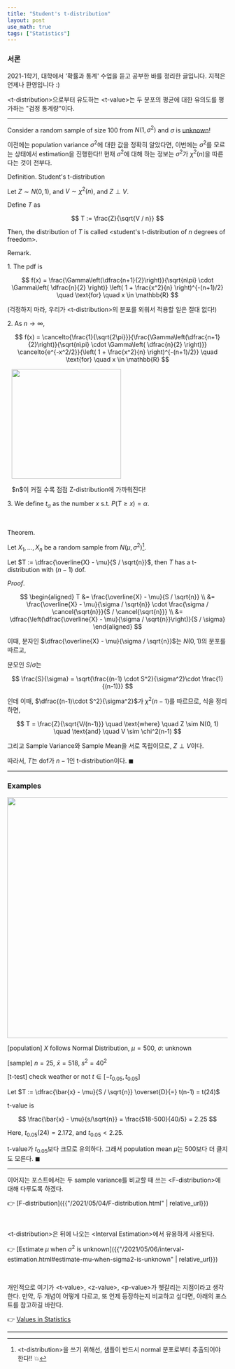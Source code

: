 ```yaml
---
title: "Student's t-distribution"
layout: post
use_math: true
tags: ["Statistics"]
---
```


### 서론
2021-1학기, 대학에서 '확률과 통계' 수업을 듣고 공부한 바를 정리한 글입니다. 지적은 언제나 환영입니다 :)

\<t-distribution\>으로부터 유도하는 \<t-value\>는 두 분포의 평균에 대한 유의도를 평가하는 "검정 통계량"이다.

<hr/>

Consider a random sample of size 100 from $N(1, \sigma^2)$ and $\sigma$ is <u>unknown</u>!

이전에는 population variance $\sigma^2$에 대한 값을 정확히 알았다면, 이번에는 $\sigma^2$를 모르는 상태에서 estimation을 진행한다!! 현재 $\sigma^2$에 대해 하는 정보는 $\sigma^2$가 $\chi^2(n)$을 따른다는 것이 전부다.

<div class="definition" markdown="1">

<span class="statement-title">Definition.</span> Student's t-distribution<br>

Let $Z \sim N(0, 1)$, and $V \sim \chi^2(n)$, and $Z \perp V$.

Define $T$ as

$$
T := \frac{Z}{\sqrt{V / n}}
$$

Then, the distribution of $T$ is called \<student's t-distribution of $n$ degrees of freedom\>.

</div>

<span class="statement-title">Remark.</span><br>

1\. The pdf is 

$$
f(x) = \frac{\Gamma\left(\dfrac{n+1}{2}\right)}{\sqrt{n\pi} \cdot \Gamma\left( \dfrac{n}{2} \right)} \left( 1 + \frac{x^2}{n} \right)^{-(n+1)/2} \quad \text{for} \quad x \in \mathbb{R}
$$

(걱정하지 마라, 우리가 \<t-distribution\>의 분포를 외워서 적용할 일은 절대 없다!)

2\. As $n \rightarrow \infty$, 

$$
f(x) = \cancelto{\frac{1}{\sqrt{2\pi}}}{\frac{\Gamma\left(\dfrac{n+1}{2}\right)}{\sqrt{n\pi} \cdot \Gamma\left( \dfrac{n}{2} \right)}} \cancelto{e^{-x^2/2}}{\left( 1 + \frac{x^2}{n} \right)^{-(n+1)/2}} \quad \text{for} \quad x \in \mathbb{R}
$$

<div class="img-wrapper" style="margin: 10px">
<img src="https://media.geeksforgeeks.org/wp-content/uploads/20200525113955/f126.png" height="250">
<p>$n$이 커질 수록 점점 Z-distribution에 가까워진다!</p>
</div>

3\. We define $t_\alpha$ as the number $x$ s.t. $P(T \ge x) = \alpha$.

<br/>

<div class="theorem" markdown="1">

<span class="statement-title">Theorem.</span><br>

Let $X_1, \dots, X_n$ be a random sample from $N(\mu, \sigma^2)$[^1].

Let $T := \dfrac{\overline{X} - \mu}{S / \sqrt{n}}$, then $T$ has a t-distribution with $(n-1)$ dof.

</div>

<div class="math-statement" markdown="1">

<span class="statement-title">*Proof*.</span><br>

$$
\begin{aligned}
T &= \frac{\overline{X} - \mu}{S / \sqrt{n}} \\
  &= \frac{\overline{X} - \mu}{\sigma / \sqrt{n}} \cdot \frac{\sigma / \cancel{\sqrt{n}}}{S / \cancel{\sqrt{n}}} \\
  &= \dfrac{\left(\dfrac{\overline{X} - \mu}{\sigma / \sqrt{n}}\right)}{S / \sigma}
\end{aligned}
$$

이때, 분자인 $\dfrac{\overline{X} - \mu}{\sigma / \sqrt{n}}$는 $N(0, 1)$의 분포를 따르고, 

분모인 $S / \sigma$는

$$
\frac{S}{\sigma} = \sqrt{\frac{(n-1) \cdot S^2}{\sigma^2}\cdot \frac{1}{(n-1)}}
$$

인데 이때, $\dfrac{(n-1)\cdot S^2}{\sigma^2}$가 $\chi^2(n-1)$를 따르므로, 식을 정리하면,

$$
T = \frac{Z}{\sqrt{V/(n-1)}} \quad \text{where} \quad Z \sim N(0, 1) \quad \text{and} \quad V \sim \chi^2(n-1)
$$

그리고 Sample Variance와 Sample Mean을 서로 독립이므로, $Z \perp V$이다.

따라서, $T$는 dof가 $n-1$인 t-distribution이다. $\blacksquare$

</div>

<hr/>

### Examples

<div class="img-wrapper">
<img src= "{{"/images/probability-and-statistics/t-distribution-example-1.png" | relative_url }}" width=550>
</div>

<div class="math-statement" markdown="1">

[population] $X$ follows Normal Distribution, $\mu = 500$, $\sigma$: unknown

[sample] $n=25$, $\bar{x} = 518$, $s^2 = 40^2$

[t-test] check weather or not $t \in [-t_{0.05}, t_{0.05}]$

Let $T := \dfrac{\bar{x} - \mu}{S / \sqrt{n}} \overset{D}{=} t(n-1) = t(24)$

t-value is 

$$
\frac{\bar{x} - \mu}{s/\sqrt{n}} = \frac{518-500}{40/5} = 2.25
$$

Here, $t_{0.05}(24) = 2.172$, and $t_{0.05} < 2.25$.

t-value가 $t_{0.05}$보다 크므로 유의하다. 그래서 population mean $\mu$는 500보다 더 클지도 모른다. $\blacksquare$

</div>

<hr/>

이어지는 포스트에서는 두 sample variance를 비교할 때 쓰는 \<F-distribution\>에 대해 다루도록 하겠다.

👉 [F-distribution]({{"/2021/05/04/F-distribution.html" | relative_url}})

<br/>

\<t-distribution\>은 뒤에 나오는 \<Interval Estimation\>에서 유용하게 사용된다. 

👉 [Estimate $\mu$ when $\sigma^2$ is unknown]({{"/2021/05/06/interval-estimation.html#estimate-mu-when-sigma2-is-unknown" | relative_url}})

<br/>

개인적으로 여기가 \<t-value\>, \<z-value\>, \<p-value\>가 헷갈리는 지점이라고 생각한다. 만약, 두 개념이 어떻게 다르고, 또 언제 등장하는지 비교하고 싶다면, 아래의 포스트를 참고하길 바란다.

👉 [Values in Statistics]({{"/2021/06/05/values-in-statistics.html"}})

<hr/>

[^1]: \<t-distribution\>을 쓰기 위해선, 샘플이 반드시 normal 분포로부터 추출되어야 한다!! 💥